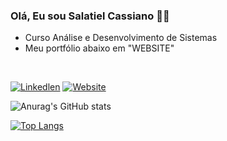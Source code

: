 ### Olá, Eu sou Salatiel Cassiano 🙋🏻
- Curso Análise e Desenvolvimento de Sistemas
- Meu portfólio abaixo em "WEBSITE"
 <br>


[![Linkedlen](https://img.shields.io/badge/LinkedIn-0077B5?style=for-the-badge&logo=linkedin&logoColor=white)](https://www.linkedin.com/in/salatiel-cassiano-70304025b)
[![Website](https://img.shields.io/badge/website-000000?style=for-the-badge&logo=About.me&logoColor=white)](https://salatielcassiano.github.io/Meu-portfolio/)

![Anurag's GitHub stats](https://github-readme-stats.vercel.app/api?username=SalatielCassiano&show_icons=true&theme=radical)

[![Top Langs](https://github-readme-stats.vercel.app/api/top-langs/?username=SalatielCassiano)](https://github.com/anuraghazra/github-readme-stats)


